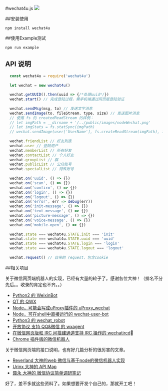 #wechat4u.js
![](http://7xr8pm.com1.z0.glb.clouddn.com/nodeWechat.png)

##安装使用
```
npm install wechat4u
```

##使用Example测试
```
npm run example
```

## API 说明

```javascript
  const wechat4u = require('wechat4u')
  
  let wechat = new wechat4u()
  
  wechat.getUUID().then(uuid => {/*处理uuid*/})
  wechat.start() // 完成登陆过程，需手机端通过网页版登陆验证
  
  wechat.sendMsg(msg, to) // 发送文字消息
  wechat.sendImage(to, fileStream, type, size) // 发送图片消息
  // 使用 fs 的 createdReadStream 的样例：
  // let imgPath = __dirname + '/../public/images/nodeWechat.png'
  // let imgStats = fs.statSync(imgPath)
  // wechat.sendImage(user['UserName'], fs.createReadStream(imgPath), imgStats.type, imgStats.size)
  
  wechat.friendList // 好友列表
  wechat.user // 登陆用户
  wechat.memberList // 所有好友
  wechat.contactList // 个人好友
  wechat.groupList // 群
  wechat.publicList // 公众账号
  wechat.specialList // 特殊账号
  
  wechat.on('uuid', () => {})
  wechat.on('scan', () => {})
  wechat.on('confirm', () => {})
  wechat.on('login', () => {})
  wechat.on('logout', () => {})
  wechat.on('error', err => debug(err))
  wechat.on('init-message', () => {})
  wechat.on('text-message', () => {})
  wechat.on('picture-message', () => {})
  wechat.on('voice-message', () => {})
  wechat.on('mobile-open', () => {})
  
  wechat.state === wechat4u.STATE.init === 'init'
  wechat.state === wechat4u.STATE.uuid === 'uuid'
  wechat.state === wechat4u.STATE.login === 'login'
  wechat.state === wechat4u.STATE.logout === 'logout'
  
  wechat.request() // 自带的 request，包含cookie
```


##相关项目

关于微信网页端机器人的实现，已经有大量的轮子了。感谢各位大神！（排名不分先后。。收录的肯定也不齐。。）

* [Python2 的 WeixinBot](https://github.com/Urinx/WeixinBot)
* [QT 的 QWX](https://github.com/xiangzhai/qwx)
* [Node，可能会写成uProxy插件的 uProxy_wechat](https://github.com/LeMasque/uProxy_wechat)
* [Node，可在shell中直接运行的 wechat-user-bot](https://github.com/HalfdogStudio/wechat-user-bot)
* [Python3 的 wechat_robot](https://github.com/lyyyuna/wechat_robot)
* [开放协议 支持 QQ&微信 的 wxagent](https://github.com/kitech/wxagent)
* [在微信网页版和 IRC 间搭建通道支持 IRC 操作的 wechatircd](https://github.com/MaskRay/wechatircd)
* [Chrome 插件版的微信机器人](https://github.com/spacelan/weixin-bot-chrome-extension)

关于微信网页端的接口说明，也有好几篇分析的很厉害的文章。

* [Reverland 大神的web 微信与基于node的微信机器人实现](http://reverland.org/javascript/2016/01/15/webchat-user-bot/)
* [Urinx 大神的 API Map](https://github.com/Urinx/WeixinBot/blob/master/README.md)
* [聂永 大神的 微信协议简单调研笔记](http://www.blogjava.net/yongboy/archive/2014/03/05/410636.html)

好了，差不多就这些资料了。如果想要开发个自己的，那就开工吧！
